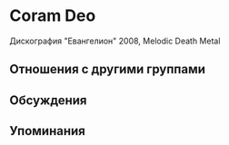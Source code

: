 # Coram Deo

Дискография
"Евангелион" 2008, Melodic Death Metal

## Отношения с другими группами


## Обсуждения


## Упоминания

